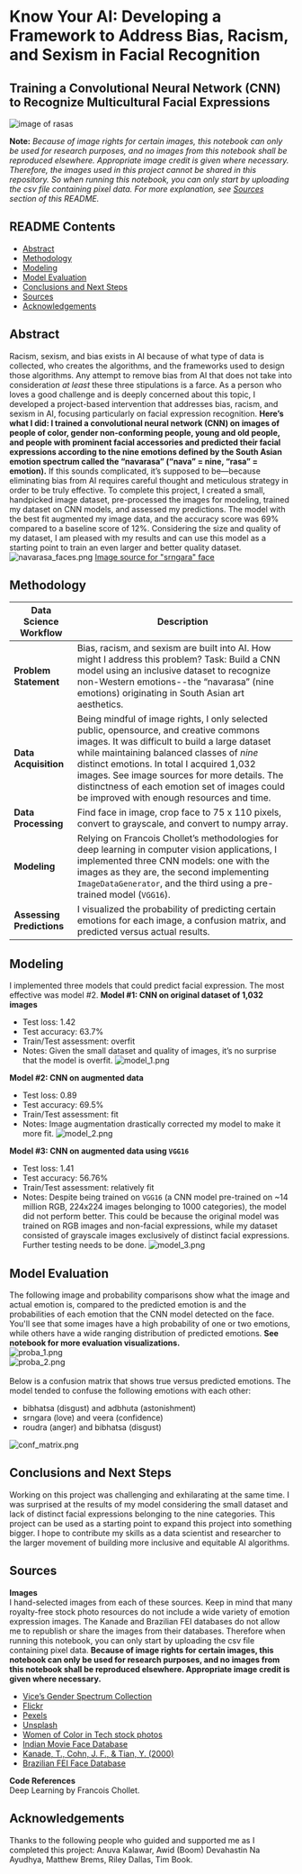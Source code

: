 # Know Your AI: Developing a Framework to Address Bias, Racism, and Sexism in Facial Recognition 
## Training a Convolutional Neural Network (CNN) to Recognize Multicultural Facial Expressions
![image of rasas](https://github.com/jasminevasandani/know-your-ai/blob/master/notebook_images/navarasa_banner.png?raw=true)

**Note:** _Because of image rights for certain images, this notebook can only be used for research purposes, and no images from this notebook shall be reproduced elsewhere. Appropriate image credit is given where necessary. Therefore, the images used in this project cannot be shared in this repository. So when running this notebook, you can only start by uploading the csv file containing pixel data. For more explanation, see [Sources](#Sources) section of this README._
<br>
## README Contents
 - [Abstract](#Abstract)
 - [Methodology](#Methodology)
 - [Modeling](#Modeling)
 - [Model Evaluation](#Model-Evaluation)
 - [Conclusions and Next Steps](#Conclusions-and-Next-Steps)
 - [Sources](#Sources)
 - [Acknowledgements](#Acknowledgements)
 
## Abstract
Racism, sexism, and bias exists in AI because of what type of data is collected, who creates the algorithms, and the frameworks used to design those algorithms. Any attempt to remove bias from AI that does not take into consideration _at least_ these three stipulations is a farce. As a person who loves a good challenge and is deeply concerned about this topic, I developed a project-based intervention that addresses bias, racism, and sexism in AI, focusing particularly on facial expression recognition. **Here’s what I did: I trained a convolutional neural network (CNN) on images of people of color, gender non-conforming people, young and old people, and people with prominent facial accessories and predicted their facial expressions according to the nine emotions defined by the South Asian emotion spectrum called the “navarasa” (“nava” = nine, “rasa” = emotion).** If this sounds complicated, it’s supposed to be—because eliminating bias from AI requires careful thought and meticulous strategy in order to be truly effective. To complete this project, I created a small, handpicked image dataset, pre-processed the images for modeling, trained my dataset on CNN models, and assessed my predictions. The model with the best fit augmented my image data, and the accuracy score was 69% compared to a baseline score of 12%. Considering the size and quality of my dataset, I am pleased with my results and can use this model as a starting point to train an even larger and better quality dataset. 
![navarasa_faces.png](https://github.com/jasminevasandani/know-your-ai/blob/master/notebook_images/navarasa_faces.png?raw=true)
[Image source for "srngara" face](https://www.flickr.com/photos/tjook/4746803656/in/photolist-9XdG49-vcFh7S-62Lxcp-pZWg1t-ain93R-4pF4Tj-qVmc3t-nAdLsE-6AvFTU-eEBsvZ-oeP8XZ-8VQ7Mk-nSHdPx-Ji7CH-nQkN6k-8esBmm-bnJ5Xz-N3Wfum-WKbD95-q1eDgh-e7wfGD-iGsRxx-aHcyre-rBfkRk-az6phv-avEQh5-aipWsh-dNyWsX-XtizkB-jbhRuk-9rgG3b-nZ9ti4-YoYm6E-31Dnp-p4jisb-qouL-9JdMW-4pSazz-8NpcSZ-pHLuGS-8moqdb-dQGBn4-4BZ2ib-p4jivC-21X7AXj-9goFCZ-95nxEX-bo1c8t-bCumKj-q1eRpW)

## Methodology 
| Data Science Workflow       | Description                                                                                                                                                                         |
|-----------------------------|-------------------------------------------------------------------------------------------------------------------------------------------------------------------------------------|
| **Problem Statement**            | Bias, racism, and sexism are built into AI. How might I address this problem? Task: Build a CNN model using an inclusive dataset to recognize non-Western emotions--the “navarasa” (nine emotions) originating in South Asian art aesthetics.                          |
| **Data Acquisition**   | Being mindful of image rights, I only selected public, opensource, and creative commons images. It was difficult to build a large dataset while maintaining balanced classes of _nine_ distinct emotions. In total I acquired 1,032 images. See image sources for more details. The distinctness of each emotion set of images could be improved with enough resources and time. |
| **Data Processing** | Find face in image, crop face to 75 x 110 pixels, convert to grayscale, and convert to numpy array.                                                                                                 |
| **Modeling**                    | Relying on Francois Chollet’s methodologies for deep learning in computer vision applications, I implemented three CNN models: one with the images as they are, the second implementing `ImageDataGenerator`, and the third using a pre-trained model (`VGG16`). |
| **Assessing Predictions**                    | I visualized the probability of predicting certain emotions for each image, a confusion matrix, and predicted versus actual results. |

## Modeling
I implemented three models that could predict facial expression. The most effective was model #2. 
**Model #1: CNN on original dataset of 1,032 images**
  - Test loss: 1.42
  - Test accuracy: 63.7% 
  - Train/Test assessment: overfit 
  - Notes: Given the small dataset and quality of images, it’s no surprise that the model is overfit.
![model_1.png](https://github.com/jasminevasandani/know-your-ai/blob/master/notebook_images/model_1.png?raw=true)

**Model #2: CNN on augmented data**
  - Test loss: 0.89
  - Test accuracy: 69.5% 
  - Train/Test assessment: fit
  - Notes: Image augmentation drastically corrected my model to make it more fit.
![model_2.png](https://github.com/jasminevasandani/know-your-ai/blob/master/notebook_images/model_2.png?raw=true)

**Model #3: CNN on augmented data using `VGG16`**
  - Test loss: 1.41
  - Test accuracy: 56.76% 
  - Train/Test assessment: relatively fit
  - Notes: Despite being trained on `VGG16` (a CNN model pre-trained on ~14 million RGB, 224x224 images belonging to 1000 categories), the model did not perform better. This could be because the original model was trained on RGB images and non-facial expressions, while my dataset consisted of grayscale images exclusively of distinct facial expressions. Further testing needs to be done.
![model_3.png](https://github.com/jasminevasandani/know-your-ai/blob/master/notebook_images/model_3.png?raw=true)

## Model Evaluation
The following image and probability comparisons show what the image and actual emotion is, compared to the predicted emotion is and the probabilities of each emotion that the CNN model detected on the face. You'll see that some images have a high probability of one or two emotions, while others have a wide ranging distribution of predicted emotions. **See notebook for more evaluation visualizations.** 
<br>
![proba_1.png](https://github.com/jasminevasandani/know-your-ai/blob/master/notebook_images/proba_1.png?raw=true)
<br>
![proba_2.png](https://github.com/jasminevasandani/know-your-ai/blob/master/notebook_images/proba_2.png?raw=true)
<br>
<br>
Below is a confusion matrix that shows true versus predicted emotions. The model tended to confuse the following emotions with each other: 
  - bibhatsa (disgust) and adbhuta (astonishment)
  - srngara (love) and veera (confidence)
  - roudra (anger) and bibhatsa (disgust)

![conf_matrix.png](https://github.com/jasminevasandani/know-your-ai/blob/master/notebook_images/conf_matrix.png?raw=true)

## Conclusions and Next Steps 
Working on this project was challenging and exhilarating at the same time. I was surprised at the results of my model considering the small dataset and lack of distinct facial expressions belonging to the nine categories. This project can be used as a starting point to expand this project into something bigger. I hope to contribute my skills as a data scientist and researcher to the larger movement of building more inclusive and equitable AI algorithms. 

## Sources 
**Images**
<br>
I hand-selected images from each of these sources. Keep in mind that many royalty-free stock photo resources do not include a wide variety of emotion expression images. The Kanade and Brazilian FEI databases do not allow me to republish or share the images from their databases. Therefore when running this notebook, you can only start by uploading the csv file containing pixel data. **Because of image rights for certain images, this notebook can only be used for research purposes, and no images from this notebook shall be reproduced elsewhere. Appropriate image credit is given where necessary.**
  - [Vice’s Gender Spectrum Collection](https://broadlygenderphotos.vice.com)
  - [Flickr](https://www.flickr.com/) 
  - [Pexels](https://www.pexels.com/)
  - [Unsplash](https://unsplash.com/)
  - [Women of Color in Tech stock photos](https://www.flickr.com/photos/wocintechchat/) 
  - [Indian Movie Face Database](http://cvit.iiit.ac.in/projects/IMFDB/)
  - [Kanade, T., Cohn, J. F., & Tian, Y. (2000)](http://www.consortium.ri.cmu.edu/ckagree/)
  - [Brazilian FEI Face Database](https://fei.edu.br/~cet/facedatabase.html)

**Code References**
<br>
Deep Learning by Francois Chollet.

## Acknowledgements 
Thanks to the following people who guided and supported me as I completed this project: Anuva Kalawar, Awid (Boom) Devahastin Na Ayudhya, Matthew Brems, Riley Dallas, Tim Book.